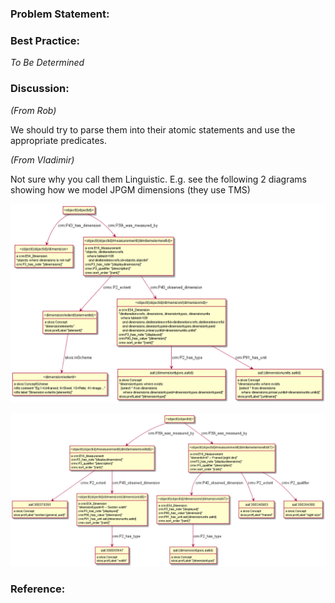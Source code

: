 ### Problem Statement:

### Best Practice:

*To Be Determined*

### Discussion:

*(From Rob)*


We should try to parse them into their atomic statements and use the appropriate predicates.

*(From Vladimir)*

Not sure why you call them Linguistic.  E.g. see the following 2 diagrams showing how we model JPGM dimensions (they use TMS)

![](images/dimensions.png)

![](images/dimensions-exceptions.png)


### Reference:
